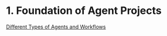 # 1. Foundation of Agent Projects

[Different Types of Agents and Workflows](different-types-of-agents-and-workflows.md)
